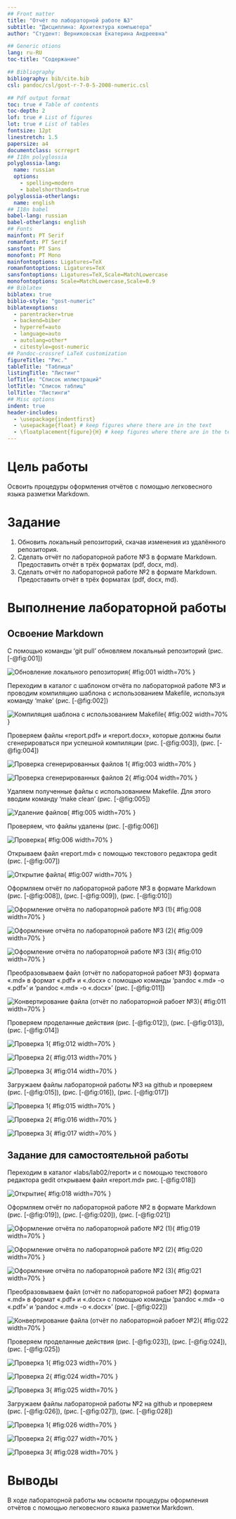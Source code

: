 ```yaml
---
## Front matter
title: "Отчёт по лабораторной работе №3"
subtitle: "Дисциплина: Архитектура компьютера"
author: "Студент: Верниковская Екатерина Андреевна"

## Generic otions
lang: ru-RU
toc-title: "Содержание"

## Bibliography
bibliography: bib/cite.bib
csl: pandoc/csl/gost-r-7-0-5-2008-numeric.csl

## Pdf output format
toc: true # Table of contents
toc-depth: 2
lof: true # List of figures
lot: true # List of tables
fontsize: 12pt
linestretch: 1.5
papersize: a4
documentclass: scrreprt
## I18n polyglossia
polyglossia-lang:
  name: russian
  options:
	- spelling=modern
	- babelshorthands=true
polyglossia-otherlangs:
  name: english
## I18n babel
babel-lang: russian
babel-otherlangs: english
## Fonts
mainfont: PT Serif
romanfont: PT Serif
sansfont: PT Sans
monofont: PT Mono
mainfontoptions: Ligatures=TeX
romanfontoptions: Ligatures=TeX
sansfontoptions: Ligatures=TeX,Scale=MatchLowercase
monofontoptions: Scale=MatchLowercase,Scale=0.9
## Biblatex
biblatex: true
biblio-style: "gost-numeric"
biblatexoptions:
  - parentracker=true
  - backend=biber
  - hyperref=auto
  - language=auto
  - autolang=other*
  - citestyle=gost-numeric
## Pandoc-crossref LaTeX customization
figureTitle: "Рис."
tableTitle: "Таблица"
listingTitle: "Листинг"
lofTitle: "Список иллюстраций"
lotTitle: "Список таблиц"
lolTitle: "Листинги"
## Misc options
indent: true
header-includes:
  - \usepackage{indentfirst}
  - \usepackage{float} # keep figures where there are in the text
  - \floatplacement{figure}{H} # keep figures where there are in the text
---
```


# Цель работы

Освоить процедуры оформления отчётов с помощью легковесного языка разметки Markdown.

# Задание

1. Обновить локальный репозиторий, скачав изменения из удалённого репозитория.
2. Сделать отчёт по лабораторной работе №3 в формате Markdown. Предоставить отчёт в трёх форматах (pdf, docx, md).
3. Сделать отчёт по лабораторной работе №2 в формате Markdown. Предоставить отчёт в трёх форматах (pdf, docx, md).

# Выполнение лабораторной работы

## Освоение Markdown

С помощью команды ‘git pull’ обновляем локальный репозиторий (рис. [-@fig:001])

![Обновление локального репозитория](image/лаба3_1.png){ #fig:001 width=70% }

Переходим в каталог с шаблоном отчёта по лабораторной работе №3 и проводим компиляцию шаблона с использованием Makefile, используя команду ‘make’ (рис. [-@fig:002])

![Компиляция шаблона с использованием Makefile](image/лаба3_2.png){ #fig:002 width=70% }

Проверяем файлы «report.pdf» и «report.docx», которые должны были сгенерироваться при успешной компиляции (рис. [-@fig:003]), (рис. [-@fig:004])

![Проверка сгенерированных файлов 1](image/лаба3_3.png){ #fig:003 width=70% }

![Проверка сгенерированных файлов 2](image/лаба3_4.png){ #fig:004 width=70% }

Удаляем полученные файлы с использованием Makefile. Для этого вводим команду ‘make clean’ (рис. [-@fig:005])

![Удаление файлов](image/лаба3_5.png){ #fig:005 width=70% }

Проверяем, что файлы удалены (рис. [-@fig:006])

![Проверка](image/лаба3_6.png){ #fig:006 width=70% }


Открываем файл «report.md» с помощью текстового редактора gedit (рис. [-@fig:007])

![Открытие файла](image/лаба3_7.png){ #fig:007 width=70% }

Оформляем отчёт по лабораторной работе №3 в формате Markdown (рис. [-@fig:008]), (рис. [-@fig:009]), (рис. [-@fig:010])

![Оформление отчёта по лабораторной работе №3 (1)](image/лаба3_8.png){ #fig:008 width=70% }

![Оформление отчёта по лабораторной работе №3 (2)](image/лаба3_9.png){ #fig:009 width=70% }

![Оформление отчёта по лабораторной работе №3 (3)](image/лаба3_10.png){ #fig:010 width=70% }

Преобразовываем файл (отчёт по лабораторной рабоет №3) формата «.md» в формат «.pdf» и «.docx» с помощью команды ‘pandoc «.md» -o «.pdf»’ и ‘pandoc «.md» -o «.docx»’ (рис. [-@fig:011])

![Конвертирование файла (отчёт по лабораторной рабоет №3)](image/лаба3_11.png){ #fig:011 width=70% }

Проверяем проделанные действия (рис. [-@fig:012]), (рис. [-@fig:013]), (рис. [-@fig:014])

![Проверка 1](image/лаба3_12.png){ #fig:012 width=70% }

![Проверка 2](image/лаба3_13.png){ #fig:013 width=70% }

![Проверка 3](image/лаба3_14.png){ #fig:014 width=70% }

Загружаем файлы лабораторной работы №3 на github и проверяем (рис. [-@fig:015]), (рис. [-@fig:016]), (рис. [-@fig:017])

![Проверка 1](image/лаба3_15.png){ #fig:015 width=70% }

![Проверка 2](image/лаба3_16.png){ #fig:016 width=70% }

![Проверка 3](image/лаба3_17.png){ #fig:017 width=70% }
 
## Задание для самостоятельной работы

Переходим в каталог «labs/lab02/report» и с помощью текстового редактора gedit открываем файл «report.md» рис. [-@fig:018])

![Открытие](image/лаба3_18.png){ #fig:018 width=70% }

Оформляем отчёт по лабораторной работе №2 в формате Markdown (рис. [-@fig:019]), (рис. [-@fig:020]), (рис. [-@fig:021])

![Оформление отчёта по лабораторной работе №2 (1)](image/лаба3_19.png){ #fig:019 width=70% }

![Оформление отчёта по лабораторной работе №2 (2)](image/лаба3_20.png){ #fig:020 width=70% }

![Оформление отчёта по лабораторной работе №2 (3)](image/лаба3_21.png){ #fig:021 width=70% }

Преобразовываем файл (отчёт по лабораторной рабоет №2) формата «.md» в формат «.pdf» и «.docx» с помощью команды ‘pandoc «.md» -o «.pdf»’ и ‘pandoc «.md» -o «.docx»’ (рис. [-@fig:022])

![Конвертирование файла (отчёт по лабораторной рабоет №2)](image/лаба3_22.png){ #fig:022 width=70% }

Проверяем проделанные действия (рис. [-@fig:023]), (рис. [-@fig:024]), (рис. [-@fig:025])

![Проверка 1](image/лаба3_23.png){ #fig:023 width=70% }

![Проверка 2](image/лаба3_24.png){ #fig:024 width=70% }

![Проверка 3](image/лаба3_25.png){ #fig:025 width=70% }

Загружаем файлы лабораторной работы №2 на github и проверяем (рис. [-@fig:026]), (рис. [-@fig:027]), (рис. [-@fig:028])

![Проверка 1](image/лаба3_26.png){ #fig:026 width=70% }

![Проверка 2](image/лаба3_27.png){ #fig:027 width=70% }

![Проверка 3](image/лаба3_28.png){ #fig:028 width=70% }

# Выводы

В ходе лабораторной работы мы освоили процедуры оформления отчётов с помощью легковесного языка разметки Markdown.
